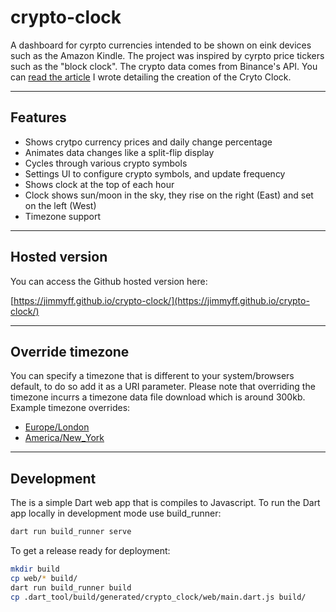 # crypto-clock

A dashboard for cyrpto currencies intended to be shown on eink devices such as the Amazon Kindle. The project was inspired by cyrpto price tickers such as the "block clock". The crypto data comes from Binance's API. You can [read the article](https://medium.com/@jimmyff/crypto-clock-the-crypto-currency-ticker-that-runs-on-a-kindle-2bc601244556?source=friends_link&sk=47d142779ce7969e8ee82a9ebb770a7f) I wrote detailing the creation of the Cryto Clock.

---

## Features

* Shows crytpo currency prices and daily change percentage
* Animates data changes like a split-flip display
* Cycles through various crypto symbols
* Settings UI to configure crypto symbols, and update frequency
* Shows clock at the top of each hour
* Clock shows sun/moon in the sky, they rise on the right (East) and set on the left (West)
* Timezone support

---

## Hosted version

You can access the Github hosted version here:

[https://jimmyff.github.io/crypto-clock/](https://jimmyff.github.io/crypto-clock/)

---

## Override timezone

You can specify a timezone that is different to your system/browsers default, to do so add it as a URI parameter. Please note that overriding the timezone incurrs a timezone data file download which is around 300kb. Example timezone overrides:

* [Europe/London](https://jimmyff.github.io/crypto-clock/?timezone=Europe/London)
* [America/New_York](https://jimmyff.github.io/crypto-clock/?timezone=America/New_York)

---

## Development

The is a simple Dart web app that is compiles to Javascript. To run the Dart app locally in development mode use build_runner:

```bash
dart run build_runner serve
```

To get a release ready for deployment:

```bash
mkdir build
cp web/* build/
dart run build_runner build
cp .dart_tool/build/generated/crypto_clock/web/main.dart.js build/
```
